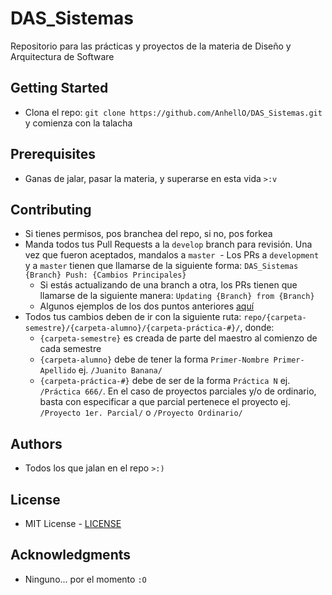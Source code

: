 # DAS_Sistemas

Repositorio para las prácticas y proyectos de la materia de Diseño y Arquitectura de Software

## Getting Started

- Clona el repo: `git clone https://github.com/AnhellO/DAS_Sistemas.git` y comienza con la talacha

## Prerequisites

- Ganas de jalar, pasar la materia, y superarse en esta vida `>:v`

## Contributing

- Si tienes permisos, pos branchea del repo, si no, pos forkea
- Manda todos tus Pull Requests a la `develop` branch para revisión. Una vez que fueron aceptados, mandalos a `master`
  - Los PRs a `development` y a `master` tienen que llamarse de la siguiente forma: `DAS_Sistemas {Branch} Push: {Cambios Principales}`
  - Si estás actualizando de una branch a otra, los PRs tienen que llamarse de la siguiente manera: `Updating {Branch} from {Branch}`
  - Algunos ejemplos de los dos puntos anteriores [aquí](https://github.com/AnhellO/DAS_Sistemas/pulls?q=is%3Apr+is%3Aclosed)
- Todos tus cambios deben de ir con la siguiente ruta: `repo/{carpeta-semestre}/{carpeta-alumno}/{carpeta-práctica-#}/`, donde:
  - `{carpeta-semestre}` es creada de parte del maestro al comienzo de cada semestre
  - `{carpeta-alumno}` debe de tener la forma `Primer-Nombre Primer-Apellido` ej. `/Juanito Banana/`
  - `{carpeta-práctica-#}` debe de ser de la forma `Práctica N` ej. `/Práctica 666/`. En el caso de proyectos parciales y/o de ordinario, basta con especificar a que parcial pertenece el proyecto ej. `/Proyecto 1er. Parcial/` o `/Proyecto Ordinario/`

## Authors

- Todos los que jalan en el repo `>:)`

## License

- MIT License - [LICENSE](LICENSE)

## Acknowledgments

- Ninguno... por el momento `:O`
